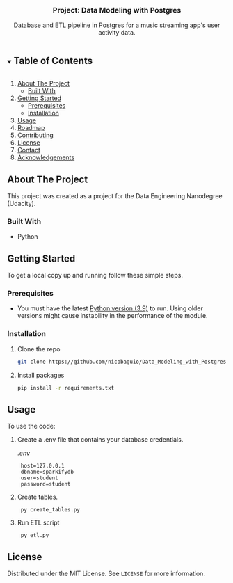 <br />
<p align="center">
  <h3 align="center">Project: Data Modeling with Postgres</h3>

  <p align="center">
    Database and ETL pipeline in Postgres for a music streaming app's user activity data. 
  </p>
</p>



<!-- TABLE OF CONTENTS -->
<details open="open">
  <summary><h2 style="display: inline-block">Table of Contents</h2></summary>
  <ol>
    <li>
      <a href="#about-the-project">About The Project</a>
      <ul>
        <li><a href="#built-with">Built With</a></li>
      </ul>
    </li>
    <li>
      <a href="#getting-started">Getting Started</a>
      <ul>
        <li><a href="#prerequisites">Prerequisites</a></li>
        <li><a href="#installation">Installation</a></li>
      </ul>
    </li>
    <li><a href="#usage">Usage</a></li>
    <li><a href="#roadmap">Roadmap</a></li>
    <li><a href="#contributing">Contributing</a></li>
    <li><a href="#license">License</a></li>
    <li><a href="#contact">Contact</a></li>
    <li><a href="#acknowledgements">Acknowledgements</a></li>
  </ol>
</details>



<!-- ABOUT THE PROJECT -->
## About The Project

This project was created as a project for the Data Engineering Nanodegree (Udacity).


### Built With

* Python

<!-- GETTING STARTED -->
## Getting Started

To get a local copy up and running follow these simple steps.

### Prerequisites

* You must have the latest <a href="https://www.python.org/downloads/">Python version (3.9)</a> to run. Using older versions might cause instability in the performance of the module. 

### Installation


1. Clone the repo
   ```sh
   git clone https://github.com/nicobaguio/Data_Modeling_with_Postgres.git
   ```

2. Install packages
   ```sh
   pip install -r requirements.txt
   ```



<!-- USAGE EXAMPLES -->
## Usage
To use the code:

1. Create a .env file that contains your database credentials.

    *.env*

        host=127.0.0.1
        dbname=sparkifydb
        user=student
        password=student



2. Create tables.

        py create_tables.py

3. Run ETL script

        py etl.py


<!-- LICENSE -->
## License

Distributed under the MIT License. See `LICENSE` for more information.